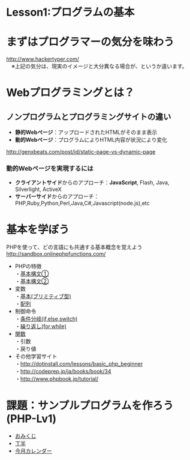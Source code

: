 Lesson1:プログラムの基本
====

# まずはプログラマーの気分を味わう
<http://www.hackertyper.com/>  
　※上記の気分は、現実のイメージと大分異なる場合が、というか違います。

# Webプログラミングとは？

## ノンプログラムとプログラミングサイトの違い
* **静的Webページ**：アップロードされたHTMLがそのまま表示
* **動的Webページ**：プログラムによりHTML内容が状況により変化

<http://genxbeats.com/post/id/static-page-vs-dynamic-page>

### 動的Webページを実現するには
* **クライアントサイド**からのアプローチ：**JavaScript**, Flash, Java, Silverlight, ActiveX
* **サーバーサイド**からのアプローチ：PHP,Ruby,Python,Perl,Java,C#,Javascript(node.js),etc

# 基本を学ぼう
PHPを使って、どの言語にも共通する基本概念を覚えよう  
<http://sandbox.onlinephpfunctions.com/>

* PHPの特徴  
・[基本構文①](http://www.atmarkit.co.jp/ait/articles/1403/13/news031.html)  
・[基本構文②](http://www.atmarkit.co.jp/ait/articles/1403/20/news105_2.html)
* 変数  
 ・[基本(プリミティブ型)](http://www.atmarkit.co.jp/ait/articles/1403/20/news105.html)  
 ・[配列](http://www.atmarkit.co.jp/ait/articles/1404/16/news044.html)
* 制御命令  
・[条件分岐(if,else,switch)](http://www.atmarkit.co.jp/ait/articles/1404/07/news025.html)  
・[繰り返し(for,while)](http://www.atmarkit.co.jp/ait/articles/1405/14/news031.html)
* [関数](http://www.phpbook.jp/tutorial/function/index2.html)  
・引数  
・戻り値
* その他学習サイト  
・<http://dotinstall.com/lessons/basic_php_beginner>  
・<http://codeprep.jp/ja/books/book/34>  
・<http://www.phpbook.jp/tutorial/>

# 課題：サンプルプログラムを作ろう(PHP-Lv1)
+ [おみくじ](https://github.com/shogirin/acthouse_pg_shortclass/blob/master/practice_php/omikuji_Q.php)
+ [丁半](https://github.com/shogirin/acthouse_pg_shortclass/blob/master/practice_php/chohan_Q.php)
+ [今月カレンダー](https://github.com/shogirin/acthouse_pg_shortclass/blob/master/practice_php/calender_Q.php)
